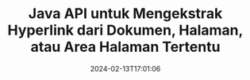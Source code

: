 ---
############################# Static ############################
layout: "auto-gen-parser"
date: 2024-02-13T17:01:06
draft: false
otherformats: odt one otp ott pdf pps ppsx ppt pptx rtf tex vdx vsdm vsdx vssm vssx
ext: ods

############################# Head ############################
head_title: "Ekstrak Hyperlink dari dokumen di Java"
head_description: "GroupDocs.Parser for Java API memungkinkan pengembang mengekstrak hyperlink dari dokumen, halaman dokumen, atau area halaman tertentu dari Excel, PowerPoint, PDF, Outlook & lainnya."

############################# Header ############################
title: "Java API untuk Mengekstrak Hyperlink dari Dokumen, Halaman, atau Area Halaman Tertentu"
description: "GroupDocs.Parser for Java API memudahkan pekerjaan pengembang dengan memungkinkan mereka mengekstrak hyperlink dari dokumen, halaman dokumen atau halaman tertentu Area PDF, DOCX, PPTX, EML, MSG, XLS, {322 }, CSV, RTF, EPUB dan banyak lagi."
bg_image: "https://cms.admin.containerize.com/templates/aspose/App_Themes/V3/images/bg/header1.png"
bg_overlay: false
button:
    enable: true
    icon: "fas fa-arrow-down"
    label: "Unduh Uji Coba Gratis"
    link: "https://downloads.groupdocs.com/parser/java"

############################# SubMenu ############################
submenu:
    enable: true

    left:
        img_alt: "GroupDocs.Parser for Java"
        image: "https://cms.admin.containerize.com/templates/groupdocs/images/product-logos/90x90-noborder/groupdocs-parser-java.png"
        product: "GroupDocs.Parser"
        platform: "Java"

    middle:
        button:

            # button loop
            - link: "https://apireference.groupdocs.com/parser/java"
              text: "Referensi API"

            # button loop
            - link: "https://github.com/groupdocs-parser"
              text: "Contoh Kode"

            # button loop
            - link: "https://products.groupdocs.app/parser/family"
              text: "Demo Langsung"

            # button loop
            - link: "https://purchase.groupdocs.com/pricing/parser/java"
              text: "Harga"

    right:
        link_download: "https://downloads.groupdocs.com/parser"
        link_learn: "https://docs.groupdocs.com/parser/java"
        link_buy: "https://purchase.groupdocs.com"

############################# About ############################
about:
    enable: true
    title: "Bagaimana cara Mengurai & Mengekstrak Hyperlink dari ODS dokumen melalui Java API?"
    content: |
        Hyperlink adalah sepotong teks atau gambar atau ikon yang menunjuk ke seluruh dokumen atau ke bagian tertentu dalam dokumen. Penggunaan hyperlink memungkinkan pengguna untuk menavigasi ke halaman web atau dokumen. Seringkali diperlukan untuk mengekstrak hyperlink dari dokumen dan menggunakannya untuk mengakses dokumen eksternal atau halaman web. GroupDocs.Parser for Java adalah API ekstraksi teks dokumen menarik yang menyediakan fungsionalitas lengkap untuk mengimplementasikan solusi ekstraksi teks dan metadata. Ini mendukung ekstraksi teks & hyperlink dari format PDF, Email, Ebooks, Microsoft Office: Word (DOC, DOCX), PowerPoint (PPT, PPTX), Excel ( XLS, XLSX), format LibreOffice, dan banyak lagi. Ini mendukung beberapa fitur lanjutan untuk penguraian dokumen, mengekstraksi teks biasa dan terstruktur, pencarian teks dengan kata kunci, mengekstrak metadata atau gambar, wadah serta lampiran dan banyak lagi.
        
        

############################# Steps ############################
steps:
    enable: true
    title_left: "Ekstrak hyperlink dari ODS di Java"
    content_left: |
        [GroupDocs.Parser for Java](/id/parser/java/) memudahkan pengembang Java untuk mengekstrak hyperlink dari file ODS dengan menerapkan beberapa langkah mudah.
        
        * Membuat instance objek [Parser](https://reference.groupdocs.com/java/parser/com.groupdocs.parser/Parser) untuk dokumen awal;
        * Periksa apakah dokumen mendukung ekstraksi hyperlink;
        * Panggil metode [getHyperlinks](https://reference.groupdocs.com/parser/java/com.groupdocs.parser/parser/#getHyperlinks--) dan dapatkan kumpulan [PageHyperlinkArea](https://reference.groupdocs.com/parser/java/com.groupdocs.parser.data/PageHyperlinkArea) objek;
        * Iterasi melalui koleksi dan dapatkan teks hyperlink dan URL.

    title_right: "Pelajari lebih lanjut tentang ekstraksi hyperlink"
    content_right: |
        * <a href="https://docs.groupdocs.com/parser/java/extract-hyperlinks-from-document/">Cara mengekstrak hyperlink dari dokumen</a>
        * <a href="https://docs.groupdocs.com/parser/java/extract-hyperlinks-from-document-page/">Cara mengekstrak hyperlink dari halaman dokumen</a>
        * <a href="https://docs.groupdocs.com/parser/java/extract-hyperlinks-from-document-page-area/">Cara mengekstrak hyperlink dari area halaman dokumen</a>
    
    code: |
     {{% parser/additional-styles %}}
     {{< parser/code-parser title="Cara mengekstrak hyperlink dari file ODS menggunakan kode contoh Java">}}

        ```java    
        // Ekstrak hyperlink dari file ODS menggunakan GroupDocs.Parser API
        // Buat instance kelas Parser
        try (Parser parser = new Parser(Constants.HyperlinksPdf)) {
            // Periksa apakah dokumen mendukung ekstraksi hyperlink
            if (!parser.getFeatures().isHyperlinks()) {
                System.out.println("Dokumen tidak mendukung ekstraksi hyperlink.");
                return;
            }
            // Ekstrak hyperlink dari dokumen
            Iterable<PageHyperlinkArea> hyperlinks = parser.getHyperlinks();
            // Iterasi melalui hyperlink
            for (PageHyperlinkArea h : hyperlinks) {
                // Cetak teks hyperlink
                System.out.println(h.getText());
                // Cetak URL hyperlink
                System.out.println(h.getUrl());
                System.out.println();
            }
        }
        ```
     {{< /parser/code-parser >}}

############################# More ############################
more:
    enable: true
    title_left: "Persyaratan sistem"
    content_left: |
        GroupDocs.Parser for Java API didukung di semua platform dan sistem operasi utama. Sebelum menjalankan kode di bawah ini, harap pastikan bahwa Anda telah menginstal prasyarat berikut di sistem Anda.
        
        * Sistem Operasi: Microsoft Windows, Linux, MacOS
        * Lingkungan Pengembangan: NetBeans, Intellij IDEA, Eclipse, etc.
        * Kerangka kerja
        * Unduh versi terbaru GroupDocs.Parser for Java dari [Maven](https://repository.groupdocs.com/webapp/#/artifacts/browse/tree/General/repo/com/groupdocs/groupdocs-parser)

    title_right: "Mengapa Menggunakan GroupDocs.Parser for Java"
    content_right: |
        * Dukungan ekstraksi teks biasa dari dokumen yang didukung    
        * Penguraian dokumen melalui templat yang ditentukan pengguna    
        * Sepenuhnya mendukung ekstraksi teks terstruktur    
        * Pencarian teks melalui kata kunci serta ekspresi reguler    
        * Ekstrak teks yang diformat, metadata, gambar, wadah, dan lampiran    
        * Ekstrak daftar isi untuk beberapa format dokumen yang didukung    
        * Mengurai data formulir dari PDF dokumen    
        * Ekstrak hyperlink dari dokumen   
        
############################# About Formats ############################
about_formats:
    enable: true

############################# More Formats ############################
more_formats:
    enable: true
    title: "Ekstrak Hyperlink Dari Format Dokumen Lain"
    content: |
        Java dokumen mengurai & API ekstraksi hyperlink untuk format file dan gambar. Ekstrak data untuk beberapa format file populer seperti yang dinyatakan di bawah ini.

############################# Back to top ###############################
back_to_top:
    enable: true
---